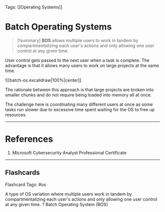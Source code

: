 Tags: [[Operating Systems]]
# Batch Operating Systems

> [!summary] 
> **BOS** allows multiple users to work in tandem by *compartmentalizing* each user's actions and only allowing one user control at any given time.

User control gets passed to the next user when a task is complete. The advantage is that it allows many users to work on large projects at the same time.

![[batch-os.excalidraw|100%|center]]

The rationale between this approach is that large projects are broken into smaller chunks and do not require being loaded into memory all at once.

The challenge here is coordinating many different users at once as some tasks run slower due to excessive time spent waiting for the OS to free up resources.

---
# References

1. Microsoft Cybersecurity Analyst Professional Certificate

___
## Flashcards

Flashcard Tags: #os 

A type of OS variation where multiple users work in tandem by compartmentalizing each user's actions and only allowing one user control at any given time.
?
Batch Operating System (BOS)
